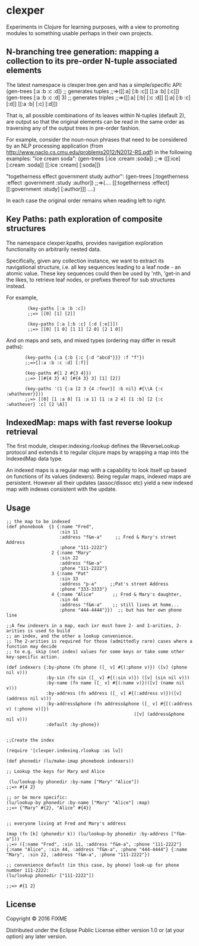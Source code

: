 # clexper

Experiments in Clojure for learning purposes, with a view to promoting modules to something usable perhaps
in their own projects.
## N-branching tree generation: mapping a collection to its pre-order N-tuple associated elements

The latest namespace is clexper.tree.gen and has a simple/specific API: 
(gen-trees [:a :b :c :d]) ;; generates tuples
;;=>([[:a] [:b :c]] [[:a :b] [:c]])
(gen-trees [:a :b :c :d] 3) ;; generates triples
;;=>([[:a] [:b] [:c :d]] [[:a] [:b :c] [:d]] [[:a :b] [:c] [:d]])

That is, all possible combinations of its leaves within N-tuples (default 2), are output so that the original elements can be read in the same order as traversing any of the output trees in pre-order fashion. 

For example, consider the noun-noun phrases that need to be considered by an NLP processing application (from http://www.naclo.cs.cmu.edu/problems2012/N2012-RS.pdf) in the following examples:
"ice cream soda":
(gen-trees [:ice :cream :soda])
;;=> ([[:ice] [:cream :soda]] [[:ice :cream] [:soda]])

"togetherness effect government study author":
(gen-trees [:togetherness :effect :government :study :author])
;;=>(.... [[:togetherness :effect] [[:government :study] [:author]]] ....)

In each case the original order remains when reading left to right. 
## Key Paths: path exploration of composite structures 

The namespace clexper.kpaths, provides navigation exploration functionality on arbitrarily nested data. 

Specifically, given any collection instance, we want to extract its navigational structure, i.e. all key sequences leading to a leaf node - an atomic value. These key sequences could then be used by 'nth, 'get-in and the likes, to retrieve leaf nodes, or prefixes thereof for sub structures instead.

For example, 
```
        (key-paths [:a :b :c])
        ;;=> [[0] [1] [2]]
        
        (key-paths [:a [:b :c] [:d [:e]]])
        ;;=> [[0] [1 0] [1 1] [2 0] [2 1 0]]
```
And on maps and sets, and mixed types (ordering may differ in result paths):

```    
       (key-paths {:a {:b {:c {:d "abcd"}}} :f "f"})
       ;;=>[[:a :b :c :d] [:f]] 
       
       (key-paths #{1 2 #{3 4}})
       ;;=> [[#{4 3} 4] [#{4 3} 3] [1] [2]]

       (key-paths '(1 {:a [2 3 {4 :four}] :b nil} #{\\A {:c :whathever}}))
       ;;=> [[0] [1 :a 0] [1 :a 1] [1 :a 2 4] [1 :b] [2 {:c :whathever} :c] [2 \A]]
```


## IndexedMap: maps with fast reverse lookup retrieval

The first module, clexper.indexing.rlookup defines the IReverseLookup protocol and extends it to regular clojure maps by wrapping a map into the IndexedMap data type.

An indexed maps is a regular map with a capability to look itself up based on functions of its values (indexers). Being regular maps, indexed maps are persistent. However all their updates (assoc/dissoc etc) yield a new indexed map with indexes consistent with the update. 

## Usage
```
;; the map to be indexed
(def phonebook  {1 {:name "Fred",        
                    :sin 11              
                    :address "f&m-a"     ;; Fred & Mary's street Address
                    :phone "111-2222"}   
                 2 {:name "Mary" 
                    :sin 22
                    :address "f&m-a"
                    :phone "111-2222"}
                 3 {:name "Pat" 
                    :sin 33
                    :address "p-a"     ;;Pat's street Address
                    :phone "333-3333"}
                 4 {:name "Alice"       ;; Fred & Mary's daughter,
                    :sin 44          
                    :address "f&m-a"    ;; still lives at home...
                    :phone "444-4444"}})  ;; but has her own phone line

;;A few indexers in a map, each ixr must have 2- and 1-arities, 2-arities is used to build 
;; an index, and the other a lookup convenience.
;; The 2-arities is required for those (admittedly rare) cases where a function may decide 
;; to e.g. skip (not index) values for some keys or take some other key-specific action.

(def indexers {:by-phone (fn phone ([_ v] #{(:phone v)}) ([v] (phone nil v)))
               :by-sin (fn sin ([_ v] #{(:sin v)}) ([v] (sin nil v)))
               :by-name (fn name ([_ v] #{(:name v)})([v] (name nil v)))
               :by-address (fn address ([_ v] #{(:address v)})([v] (address nil v)))
               :by-address&phone (fn address&phone ([_ v] #{[(:address v) (:phone v)]})
                                                ([v] (address&phone nil v)))
               :default :by-phone})


;;Create the index

(require '[clexper.indexing.rlookup :as lu])

(def phonedir (lu/make-imap phonebook indexers))

;; Lookup the keys for Mary and Alice 

 (lu/lookup-by phonedir :by-name ["Mary" "Alice"])
;;=> #{4 2}

;; or be more specific:
(lu/lookup-by phonedir :by-name ["Mary" "Alice"] :map)
;;=> {"Mary" #{2}, "Alice" #{4}}


;; everyone living at Fred and Mary's address 

(map (fn [k] (phonedir k)) (lu/lookup-by phonedir :by-address ["f&m-a"]))
;;=> ({:name "Fred", :sin 11, :address "f&m-a", :phone "111-2222"} {:name "Alice", :sin 44, :address "f&m-a", :phone "444-4444"} {:name "Mary", :sin 22, :address "f&m-a", :phone "111-2222"})

;; convenience default (in this case, by phone) look-up for phone number 111-2222:
(lu/lookup phonedir ["111-2222"]) 

;;=> #{1 2}
```
## License

Copyright © 2016 FIXME

Distributed under the Eclipse Public License either version 1.0 or (at
your option) any later version.
